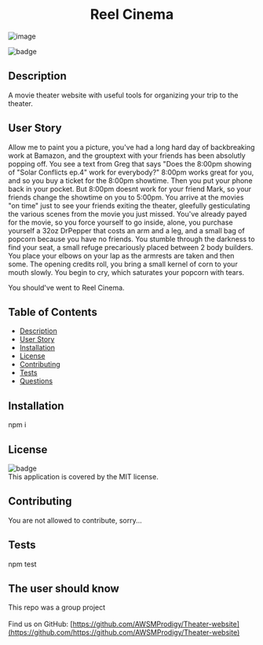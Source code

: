 <h1 align="center">Reel Cinema</h1>

![image](https://user-images.githubusercontent.com/89664909/140334055-4a84ef22-9881-4ab2-9821-973c79d99aa5.png)

![badge](https://img.shields.io/badge/license-MIT-brightgreen)<br />
## Description
 A movie theater website with useful tools for organizing your trip to the theater.
## User Story
Allow me to paint you a picture, you've had a long hard day of backbreaking work at Bamazon, and the grouptext with your friends has been absolutly popping off. You see a text from Greg that says "Does the 8:00pm showing of "Solar Conflicts ep.4" work for everybody?" 8:00pm works great for you, and so you buy a ticket for the 8:00pm showtime. Then you put your phone back in your pocket. But 8:00pm doesnt work for your friend Mark, so your friends change the showtime on you to 5:00pm. You arrive at the movies "on time" just to see your friends exiting the theater, gleefully gesticulating the various scenes from the movie you just missed. You've already payed for the movie, so you force yourself to go inside, alone, you purchase yourself a 32oz DrPepper that costs an arm and a leg, and a small bag of popcorn because you have no friends. You stumble through the darkness to find your seat, a small refuge precariously placed between 2 body builders. You place your elbows on your lap as the armrests are taken and then some. The opening credits roll, you bring a small kernel of corn to your mouth slowly. You begin to cry, which saturates your popcorn with tears.

You should've went to Reel Cinema.

## Table of Contents
- [Description](#description)
- [User Story](#userStory)
- [Installation](#installation)
- [License](#license)
- [Contributing](#contributing)
- [Tests](#tests)
- [Questions](#questions)

## Installation
 npm i
## License
![badge](https://img.shields.io/badge/license-MIT-brightgreen)
<br />
This application is covered by the MIT license. 
## Contributing
 You are not allowed to contribute, sorry...
## Tests
 npm test
## The user should know
 This repo was a group project<br />
<br />
Find us on GitHub: [https://github.com/AWSMProdigy/Theater-website](https://github.com/https://github.com/AWSMProdigy/Theater-website)<br />
<br />
